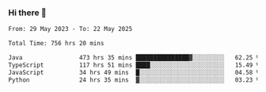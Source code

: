 ### Hi there 👋

<!--START_SECTION:waka-->

```txt
From: 29 May 2023 - To: 22 May 2025

Total Time: 756 hrs 20 mins

Java                473 hrs 35 mins ███████████████▓░░░░░░░░░   62.25 %
TypeScript          117 hrs 51 mins ████░░░░░░░░░░░░░░░░░░░░░   15.49 %
JavaScript          34 hrs 49 mins  █░░░░░░░░░░░░░░░░░░░░░░░░   04.58 %
Python              24 hrs 35 mins  ▓░░░░░░░░░░░░░░░░░░░░░░░░   03.23 %
```

<!--END_SECTION:waka-->
<!--
**the-beef-calculator/the-beef-calculator** is a ✨ _special_ ✨ repository because its `README.md` (this file) appears on your GitHub profile.

Here are some ideas to get you started:

- 🔭 I’m currently working on ...
- 🌱 I’m currently learning ...
- 👯 I’m looking to collaborate on ...
- 🤔 I’m looking for help with ...
- 💬 Ask me about ...
- 📫 How to reach me: ...
- 😄 Pronouns: ...
- ⚡ Fun fact: ...
-->
